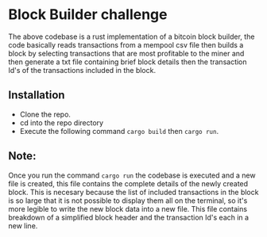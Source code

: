# Block Builder challenge

The above codebase is a rust implementation of a bitcoin block builder, the code basically reads transactions from a mempool csv file then builds a block by selecting transactions that are most profitable to the miner and then generate a txt file containing brief block details then the transaction Id's of the transactions included in the block.

## Installation
- Clone the repo.
- cd into the repo directory
- Execute the following command ```cargo build``` then ```cargo run```.

## Note:
Once you run the command ```cargo run``` the codebase is executed and a new file is created, this file contains the complete details of the newly created block. This is necesary because the list of included transactions in the block is so large that it is not possible to display them all on the terminal, so it's more legible to write the new block data into a new file. This file contains breakdown of a simplified block header and the transaction Id's each in a new line.